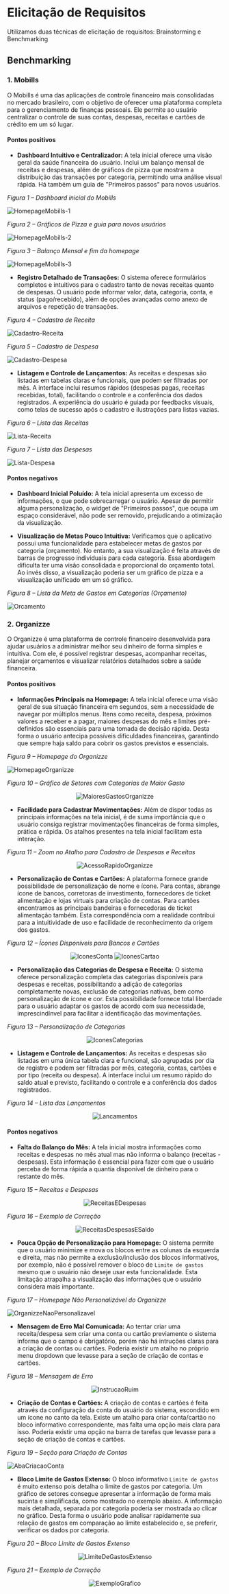 # **Elicitação de Requisitos**

Utilizamos duas técnicas de elicitação de requisitos: Brainstorming e Benchmarking

## **Benchmarking**

### **1. Mobills**

O Mobills é uma das aplicações de controle financeiro mais consolidadas no mercado brasileiro, com o objetivo de oferecer uma plataforma completa para o gerenciamento de finanças pessoais. Ele permite ao usuário centralizar o controle de suas contas, despesas, receitas e cartões de crédito em um só lugar.

#### **Pontos positivos**

- **Dashboard Intuitivo e Centralizador:** A tela inicial oferece uma visão geral da saúde financeira do usuário. Inclui um balanço mensal de receitas e despesas, além de gráficos de pizza que mostram a distribuição das transações por categoria, permitindo uma análise visual rápida. Há também um guia de "Primeiros passos" para novos usuários.

_Figura 1 – Dashboard inicial do Mobills_

![HomepageMobills-1](images/mobills/homepage-1.jpg)

_Figura 2 – Gráficos de Pizza e guia para novos usuários_

![HomepageMobills-2](images/mobills/homepage-2.jpg)

_Figura 3 – Balanço Mensal e fim da homepage_

![HomepageMobills-3](images/mobills/homepage-3.jpg)

- **Registro Detalhado de Transações:** O sistema oferece formulários completos e intuitivos para o cadastro tanto de novas receitas quanto de despesas. O usuário pode informar valor, data, categoria, conta, e status (pago/recebido), além de opções avançadas como anexo de arquivos e repetição de transações.

_Figura 4 – Cadastro de Receita_

![Cadastro-Receita](images/mobills/cadastro-receita.jpg)

_Figura 5 – Cadastro de Despesa_

![Cadastro-Despesa](images/mobills/cadastro-despesa.jpg)

- **Listagem e Controle de Lançamentos:** As receitas e despesas são listadas em tabelas claras e funcionais, que podem ser filtradas por mês. A interface inclui resumos rápidos (despesas pagas, receitas recebidas, total), facilitando o controle e a conferência dos dados registrados. A experiência do usuário é guiada por feedbacks visuais, como telas de sucesso após o cadastro e ilustrações para listas vazias.

_Figura 6 – Lista das Receitas_

![Lista-Receita](images/mobills/lista-receita.jpg)

_Figura 7 – Lista das Despesas_

![Lista-Despesa](images/mobills/lista-despesa.jpg)

#### **Pontos negativos**

- **Dashboard Inicial Poluído:** A tela inicial apresenta um excesso de informações, o que pode sobrecarregar o usuário. Apesar de permitir alguma personalização, o widget de "Primeiros passos", que ocupa um espaço considerável, não pode ser removido, prejudicando a otimização da visualização.

- **Visualização de Metas Pouco Intuitiva:** Verificamos que o aplicativo possui uma funcionalidade para estabelecer metas de gastos por categoria (orçamento). No entanto, a sua visualização é feita através de barras de progresso individuais para cada categoria. Essa abordagem dificulta ter uma visão consolidada e proporcional do orçamento total. Ao invés disso, a visualização poderia ser um gráfico de pizza e a visualização unificado em um só gráfico.

_Figura 8 – Lista da Meta de Gastos em Categorias (Orçamento)_

![Orcamento](images/mobills/orcamento.jpg)

### **2. Organizze**

O Organizze é uma plataforma de controle financeiro desenvolvida para ajudar usuários a administrar melhor seu dinheiro de forma simples e intuitiva. Com ele, é possível registrar despesas, acompanhar receitas, planejar orçamentos e visualizar relatórios detalhados sobre a saúde financeira.

#### **Pontos positivos**

- **Informações Principais na Homepage:** A tela inicial oferece uma visão geral de sua situação financeira em segundos, sem a necessidade de navegar por múltiplos menus. Itens como receita, despesa, próximos valores a receber e a pagar, maiores despesas do mês e limites pré-definidos são essenciais para uma tomada de decisão rápida. Desta forma o usuário antecipa possíveis dificuldades financeiras, garantindo que sempre haja saldo para cobrir os gastos previstos e essenciais.

_Figura 9 – Homepage do Organizze_

![HomepageOrganizze](images/organizze/homepage-organizze.png)

_Figura 10 – Gráfico de Setores com Categorias de Maior Gasto_

<p align="center">
  <img src="images/organizze/maiores-gastos.png" alt="MaioresGastosOrganizze"/>
</p>

- **Facilidade para Cadastrar Movimentações:** Além de dispor todas as principais informações na tela inicial, é de suma importância que o usuário consiga registrar movimentações financeiras de forma simples, prática e rápida. Os atalhos presentes na tela inicial facilitam esta interação.

_Figura 11 – Zoom no Atalho para Cadastro de Despesas e Receitas_

<p align="center">
  <img src="images/organizze/acesso-rapido.png" alt="AcessoRapidoOrganizze"/>
</p>

- **Personalização de Contas e Cartões:** A plataforma fornece grande possibilidade de personalização de nome e ícone. Para contas, abrange ícone de bancos, corretoras de investimento, fornecedores de ticket alimentação e lojas virtuais para criação de contas. Para cartões encontramos as principais bandeiras e fornecedoras de ticket alimentação também. Esta correspondência com a realidade contribui para a intuitividade de uso e facilidade de reconhecimento da origem dos gastos.

_Figura 12 – Ícones Disponíveis para Bancos e Cartões_

<p align="center">
  <img src="images/organizze/icones-conta.png" alt="IconesConta"/>
  <img src="images/organizze/icones-cartao.png" alt="IconesCartao"/>
</p>

- **Personalização das Categorias de Despesa e Receita:** O sistema oferece personalização completa das categorias disponíveis para despesas e receitas, possibilitando a adição de categorias completamente novas, exclusão de categorias nativas, bem como personalização de ícone e cor. Esta possibilidade fornece total liberdade para o usuário adaptar os gastos de acordo com sua necessidade, imprescindínvel para facilitar a identificação das movimentações.

_Figura 13 – Personalização de Categorias_

<p align="center">
  <img src="images/organizze/categorias.png" alt="IconesCategorias"/>
</p>

- **Listagem e Controle de Lançamentos:** As receitas e despesas são listadas em uma única tabela clara e funcional, são agrupadas por dia de registro e podem ser filtradas por mês, categoria, contas, cartões e por tipo (receita ou despesa). A interface inclui um resumo rápido do saldo atual e previsto, facilitando o controle e a conferência dos dados registrados.

_Figura 14 – Lista das Lançamentos_

<p align="center">
  <img src="images/organizze/lancamentos.png" alt="Lancamentos"/>
</p>

#### **Pontos negativos**

- **Falta do Balanço do Mês:** A tela inicial mostra informações como receitas e despesas no mês atual mas não informa o balanço (receitas - despesas). Esta informação é essencial para fazer com que o usuário perceba de forma rápida a quantia disponível de dinheiro para o restante do mês.

_Figura 15 – Receitas e Despesas_

<p align="center">
  <img src="images/organizze/sem-balanco.png" alt="ReceitasEDespesas"/>
</p>

_Figura 16 – Exemplo de Correção_

<p align="center">
  <img src="images/organizze/exemplo-balanco.png" alt="ReceitasDespesasESaldo"/>
</p>

- **Pouca Opção de Personalização para Homepage:** O sistema permite que o usuário minimize e mova os blocos entre as colunas da esquerda e direita, mas não permite a exclusão/inclusão dos blocos informativos, por exemplo, não é possível remover o bloco de `Limite de gastos` mesmo que o usuário não deseje usar esta funcionalidade. Esta limitação atrapalha a visualização das informações que o usuário considera mais importante.

_Figura 17 – Homepage Não Personalizável do Organizze_

![OrganizzeNaoPersonalizavel](images/organizze/homepage-nao-personalizavel.png)

- **Mensagem de Erro Mal Comunicada:** Ao tentar criar uma receita/despesa sem criar uma conta ou cartão previamente o sistema informa que o campo é obrigatório, porém não há intruções claras para a criação de contas ou cartões. Poderia existir um atalho no próprio menu dropdown que levasse para a seção de criação de contas e cartões.

_Figura 18 – Mensagem de Erro_

<p align="center">
  <img src="images/organizze/instrucao-ruim.png" alt="InstrucaoRuim"/>
</p>

- **Criação de Contas e Cartões:** A criação de contas e cartões é feita através da configuração da conta do usuário do sistema, escondido em um ícone no canto da tela. Existe um atalho para criar conta/cartão no bloco informativo correspondente, mas falta uma opção mais clara para isso. Poderia existir uma opção na barra de tarefas que levasse para a seção de criação de contas e cartões.

_Figura 19 – Seção para Criação de Contas_

![AbaCriacaoConta](images/organizze/criacao-conta.png)

- **Bloco Limite de Gastos Extenso:** O bloco informativo `Limite de gastos` é muito extenso pois detalha o limite de gastos por categoria. Um gráfico de setores consegue apresentar a informação de forma mais sucinta e simplificada, como mostrado no exemplo abaixo. A informação mais detalhada, separada por categoria poderia ser mostrada ao clicar no gráfico. Desta forma o usuário pode analisar rapidamente sua relação de gastos em comparação ao limite estabelecido e, se preferir, verificar os dados por categoria.

_Figura 20 – Bloco Limite de Gastos Extenso_

<p align="center">
  <img src="images/organizze/muita-info.png" alt="LimiteDeGastosExtenso"/>
</p>

_Figura 21 – Exemplo de Correção_

<p align="center">
  <img src="images/organizze/exemplo-grafico.png" alt="ExemploGrafico"/>
</p>
